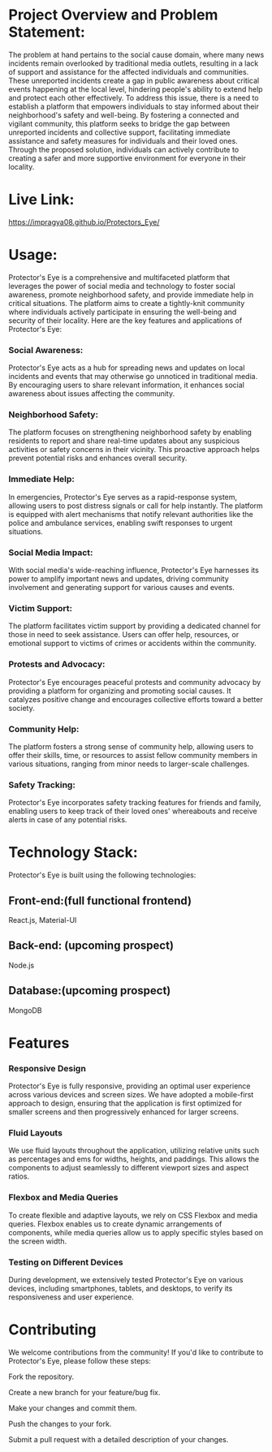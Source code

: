# Project Overview and Problem Statement:

The problem at hand pertains to the social cause domain, where many news incidents remain overlooked by traditional media outlets, resulting in a lack of support and assistance for the affected individuals and communities. These unreported incidents create a gap in public awareness about critical events happening at the local level, hindering people's ability to extend help and protect each other effectively. To address this issue, there is a need to establish a platform that empowers individuals to stay informed about their neighborhood's safety and well-being. By fostering a connected and vigilant community, this platform seeks to bridge the gap between unreported incidents and collective support, facilitating immediate assistance and safety measures for individuals and their loved ones. Through the proposed solution, individuals can actively contribute to creating a safer and more supportive environment for everyone in their locality.

# Live Link:
https://impragya08.github.io/Protectors_Eye/

# Usage:

Protector's Eye is a comprehensive and multifaceted platform that leverages the power of social media and technology to foster social awareness, promote neighborhood safety, and provide immediate help in critical situations. The platform aims to create a tightly-knit community where individuals actively participate in ensuring the well-being and security of their locality. Here are the key features and applications of Protector's Eye:

### Social Awareness: 
Protector's Eye acts as a hub for spreading news and updates on local incidents and events that may otherwise go unnoticed in traditional media. By encouraging users to share relevant information, it enhances social awareness about issues affecting the community.

### Neighborhood Safety:
The platform focuses on strengthening neighborhood safety by enabling residents to report and share real-time updates about any suspicious activities or safety concerns in their vicinity. This proactive approach helps prevent potential risks and enhances overall security.

### Immediate Help:
In emergencies, Protector's Eye serves as a rapid-response system, allowing users to post distress signals or call for help instantly. The platform is equipped with alert mechanisms that notify relevant authorities like the police and ambulance services, enabling swift responses to urgent situations.

### Social Media Impact: 
With social media's wide-reaching influence, Protector's Eye harnesses its power to amplify important news and updates, driving community involvement and generating support for various causes and events.

### Victim Support: 
The platform facilitates victim support by providing a dedicated channel for those in need to seek assistance. Users can offer help, resources, or emotional support to victims of crimes or accidents within the community.

### Protests and Advocacy:
Protector's Eye encourages peaceful protests and community advocacy by providing a platform for organizing and promoting social causes. It catalyzes positive change and encourages collective efforts toward a better society.

### Community Help: 
The platform fosters a strong sense of community help, allowing users to offer their skills, time, or resources to assist fellow community members in various situations, ranging from minor needs to larger-scale challenges.

### Safety Tracking: 
Protector's Eye incorporates safety tracking features for friends and family, enabling users to keep track of their loved ones' whereabouts and receive alerts in case of any potential risks.

# Technology Stack:
Protector's Eye is built using the following technologies:

## Front-end:(full functional frontend) 
React.js, Material-UI
## Back-end: (upcoming prospect)
Node.js
## Database:(upcoming prospect) 
MongoDB

# Features

### Responsive Design
Protector's Eye is fully responsive, providing an optimal user experience across various devices and screen sizes. We have adopted a mobile-first approach to design, ensuring that the application is first optimized for smaller screens and then progressively enhanced for larger screens.

### Fluid Layouts
We use fluid layouts throughout the application, utilizing relative units such as percentages and ems for widths, heights, and paddings. This allows the components to adjust seamlessly to different viewport sizes and aspect ratios.

### Flexbox and Media Queries
To create flexible and adaptive layouts, we rely on CSS Flexbox and media queries. Flexbox enables us to create dynamic arrangements of components, while media queries allow us to apply specific styles based on the screen width.

### Testing on Different Devices
During development, we extensively tested Protector's Eye on various devices, including smartphones, tablets, and desktops, to verify its responsiveness and user experience.

# Contributing
We welcome contributions from the community! If you'd like to contribute to Protector's Eye, please follow these steps:

Fork the repository.

Create a new branch for your feature/bug fix.

Make your changes and commit them.

Push the changes to your fork.

Submit a pull request with a detailed description of your changes.
